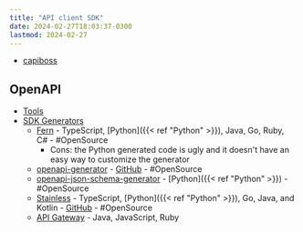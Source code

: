 ```yaml
---
title: "API client SDK"
date: 2024-02-27T18:03:37-0300
lastmod: 2024-02-27
---
```

- [capiboss](https://github.com/HBNetwork/python-eduzz/tree/main/capiboss)
## OpenAPI
- [Tools](https://openapi.tools/)
- [SDK Generators](https://openapi.tools/?ssp=1&darkschemeovr=1&setlang=en&cc=BR&safesearch=moderate#sdk)
	- [Fern](https://buildwithfern.com/) - TypeScript, [Python]({{< ref "Python" >}}), Java, Go, Ruby, C# - #OpenSource 
		- Cons:  the Python generated code is ugly and it doesn't have an easy way to customize the generator
	- [openapi-generator](https://openapi-generator.tech/) - [GitHub](https://github.com/OpenAPITools/openapi-generator) - #OpenSource 
	- [openapi-json-schema-generator](https://github.com/openapi-json-schema-tools/openapi-json-schema-generator) - [Python]({{< ref "Python" >}}) - #OpenSource 
	- [Stainless](https://www.stainlessapi.com/) -  TypeScript, [Python]({{< ref "Python" >}}), Go, Java, and Kotlin - [GitHub](https://github.com/stainless-api/stl-api) - #OpenSource 
	- [API Gateway](https://docs.aws.amazon.com/apigateway/latest/developerguide/how-to-generate-sdk-console.html) - Java, JavaScript, Ruby